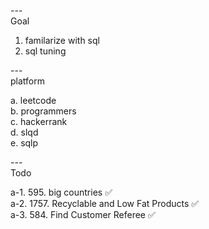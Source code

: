 ---\
Goal


1. familarize with sql
2. sql tuning



---\
platform


a. leetcode\
b. programmers\
c. hackerrank\
d. slqd\
e. sqlp



---\
Todo


a-1. 595. big countries :white_check_mark:\
a-2. 1757. Recyclable and Low Fat Products :white_check_mark:\
a-3. 584. Find Customer Referee :white_check_mark:
